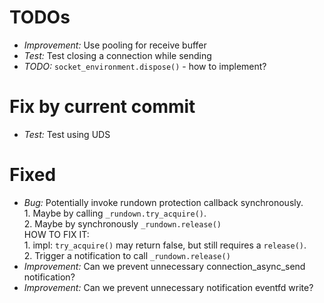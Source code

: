 
# TODOs

- *Improvement:* Use pooling for receive buffer
- *Test:* Test closing a connection while sending
- *TODO:* `socket_environment.dispose()` - how to implement?

# Fix by current commit
- *Test:* Test using UDS

# Fixed

- *Bug:* Potentially invoke rundown protection callback synchronously. 
    <br>1. Maybe by calling `_rundown.try_acquire()`. 
    <br>2. Maybe by synchronously `_rundown.release()`
    <br>HOW TO FIX IT: 
    <br>1. impl: `try_acquire()` may return false, but still requires a `release()`.
    <br>2. Trigger a notification to call `_rundown.release()`
- *Improvement:* Can we prevent unnecessary connection_async_send notification?
- *Improvement:* Can we prevent unnecessary notification eventfd write?
